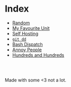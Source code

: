 <!-- Yeah... this is not great but here we go -->
<!-- Google tag (gtag.js) -->
<script async src="https://www.googletagmanager.com/gtag/js?id=G-1ZEKDKLNJG"></script>
<script>
  window.dataLayer = window.dataLayer || [];
  function gtag(){dataLayer.push(arguments);}
  gtag('js', new Date());

  gtag('config', 'G-1ZEKDKLNJG');
</script>

# Index
<!-- # Posts nobody asked for -->

<!-- # Index -->
<!--  &nbsp; -->

- [Random](random.md)
- [My Favourite Unit](unit.md)
- [Self Hosting](hosting.md)
- [`git dd`](git-dd.md)
- [Bash Dispatch](dispatch.md)
- [Annoy People](annoy.md)
- [Hundreds and Hundreds](hundreds.md)
<br />
<br />
<!-- #  &nbsp; -->

<!-- Made with some <3 [Not a lot](https://github.com/jpedro/jpedro.github.io) -->
<!-- Posts nobody asked for <font color="red" size="1px">■</font> -->
Made with some <3 not a lot.
